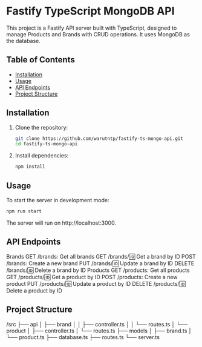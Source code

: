 # Fastify TypeScript MongoDB API

This project is a Fastify API server built with TypeScript, designed to manage Products and Brands with CRUD operations. It uses MongoDB as the database.

## Table of Contents

- [Installation](#installation)
- [Usage](#usage)
- [API Endpoints](#api-endpoints)
- [Project Structure](#project-structure)

## Installation

1. Clone the repository:

    ```bash
    git clone https://github.com/warutntp/fastify-ts-mongo-api.git
    cd fastify-ts-mongo-api
    ```

2. Install dependencies:

    ```bash
    npm install
    ```

## Usage

To start the server in development mode:

```bash
npm run start
```

The server will run on http://localhost:3000.


## API Endpoints
Brands
GET /brands: Get all brands
GET /brands/:id: Get a brand by ID
POST /brands: Create a new brand
PUT /brands/:id: Update a brand by ID
DELETE /brands/:id: Delete a brand by ID
Products
GET /products: Get all products
GET /products/:id: Get a product by ID
POST /products: Create a new product
PUT /products/:id: Update a product by ID
DELETE /products/:id: Delete a product by ID


## Project Structure

/src
├── api
│ ├── brand
│ │ ├── controller.ts
│ │ └── routes.ts
│ └── product
│ ├── controller.ts
│ └── routes.ts
├── models
│ ├── brand.ts
│ └── product.ts
├── database.ts
├── routes.ts
└── server.ts
